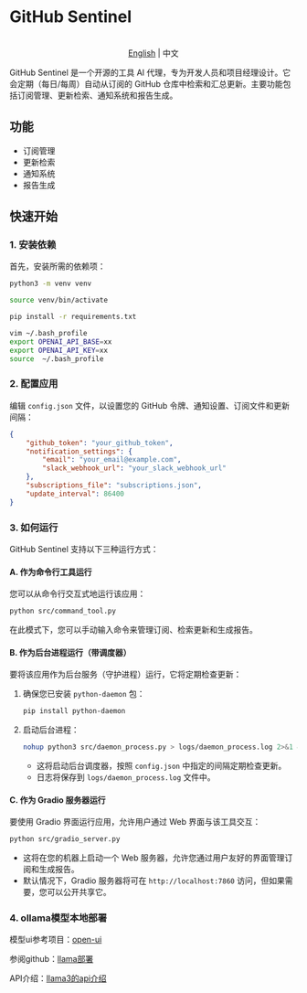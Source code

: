 # GitHub Sentinel

<p align="center">
    <br> <a href="README-EN.md">English</a> | 中文
</p>

GitHub Sentinel 是一个开源的工具 AI 代理，专为开发人员和项目经理设计。它会定期（每日/每周）自动从订阅的 GitHub 仓库中检索和汇总更新。主要功能包括订阅管理、更新检索、通知系统和报告生成。

## 功能
- 订阅管理
- 更新检索
- 通知系统
- 报告生成

## 快速开始

### 1. 安装依赖

首先，安装所需的依赖项：

```sh
python3 -m venv venv

source venv/bin/activate

pip install -r requirements.txt

vim ~/.bash_profile
export OPENAI_API_BASE=xx
export OPENAI_API_KEY=xx
source  ~/.bash_profile
```

### 2. 配置应用

编辑 `config.json` 文件，以设置您的 GitHub 令牌、通知设置、订阅文件和更新间隔：

```json
{
    "github_token": "your_github_token",
    "notification_settings": {
        "email": "your_email@example.com",
        "slack_webhook_url": "your_slack_webhook_url"
    },
    "subscriptions_file": "subscriptions.json",
    "update_interval": 86400
}
```

### 3. 如何运行

GitHub Sentinel 支持以下三种运行方式：

#### A. 作为命令行工具运行

您可以从命令行交互式地运行该应用：

```sh
python src/command_tool.py
```

在此模式下，您可以手动输入命令来管理订阅、检索更新和生成报告。

#### B. 作为后台进程运行（带调度器）

要将该应用作为后台服务（守护进程）运行，它将定期检查更新：

1. 确保您已安装 `python-daemon` 包：

    ```sh
    pip install python-daemon
    ```

2. 启动后台进程：

    ```sh
    nohup python3 src/daemon_process.py > logs/daemon_process.log 2>&1 &
    ```

   - 这将启动后台调度器，按照 `config.json` 中指定的间隔定期检查更新。
   - 日志将保存到 `logs/daemon_process.log` 文件中。

#### C. 作为 Gradio 服务器运行

要使用 Gradio 界面运行应用，允许用户通过 Web 界面与该工具交互：

```sh
python src/gradio_server.py
```

- 这将在您的机器上启动一个 Web 服务器，允许您通过用户友好的界面管理订阅和生成报告。
- 默认情况下，Gradio 服务器将可在 `http://localhost:7860` 访问，但如果需要，您可以公开共享它。

### 4. ollama模型本地部署
   模型ui参考项目：[open-ui](https://github.com/open-webui/open-webui)

   参阅github：[llama部署](https://github.com/ollama/ollama)

   API介绍：[llama3的api介绍](https://github.com/ollama/ollama/blob/main/docs/api.md#generate-a-chat-completion)